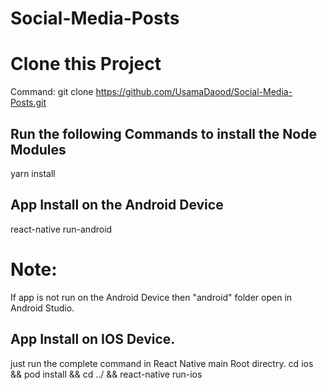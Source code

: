 # Social-Media-Posts

# Clone this Project
Command:
git clone https://github.com/UsamaDaood/Social-Media-Posts.git

## Run the following Commands to install the Node Modules

yarn install

## App Install on the Android Device

react-native run-android


# Note:
If app is not run on the Android Device then "android" folder open in Android Studio.


## App Install on IOS Device.

just run the complete command in React Native main Root directry.
cd ios && pod install && cd ../ && react-native run-ios

 
 

